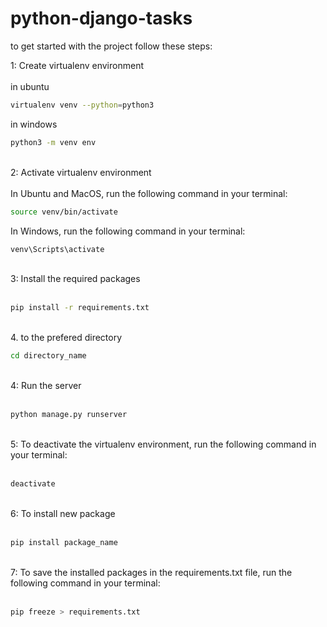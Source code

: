 # python-django-tasks

to get started with the project follow these steps:

1: Create virtualenv environment <br><br>
in ubuntu

```bash
virtualenv venv --python=python3
```

in windows

```bash
python3 -m venv env
```

<br>
2: Activate virtualenv environment <br><br>
In Ubuntu and MacOS, run the following command in your terminal:

```bash
source venv/bin/activate
```
In Windows, run the following command in your terminal:

```bash
venv\Scripts\activate
```

<br>
3: Install the required packages <br><br>

```bash
pip install -r requirements.txt
```

<br>
4. to the prefered directory

```bash
cd directory_name
```

<br>
4: Run the server <br><br>

```bash
python manage.py runserver
```

<br>
5: To deactivate the virtualenv environment, run the following command in your terminal: <br><br>

```bash
deactivate
```

<br>
6: To install new package <br><br>

```bash
pip install package_name
```

<br>
7: To save the installed packages in the requirements.txt file, run the following command in your terminal: <br><br>

```bash
pip freeze > requirements.txt
```

